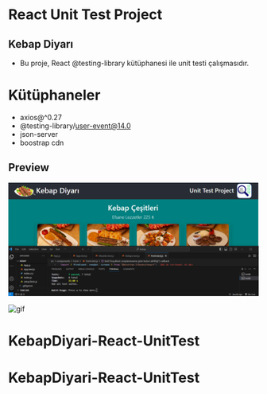 # React Unit Test Project

## Kebap Diyarı

- Bu proje, React @testing-library kütüphanesi ile unit testi çalışmasıdır.

# Kütüphaneler

- axios@^0.27
- @testing-library/user-event@14.0
- json-server
- boostrap cdn

## Preview

![print-screen](screen.png)

![gif](gif.gif)
# KebapDiyari-React-UnitTest
# KebapDiyari-React-UnitTest
